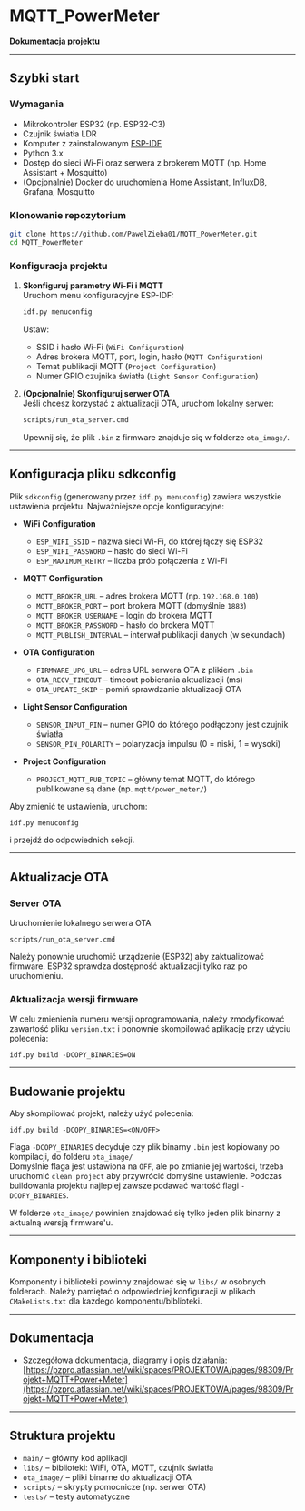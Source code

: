 # MQTT_PowerMeter

[**Dokumentacja projektu**](https://pzpro.atlassian.net/wiki/spaces/PROJEKTOWA/pages/98309/Projekt+MQTT+Power+Meter)

---

## Szybki start

### Wymagania

- Mikrokontroler ESP32 (np. ESP32-C3)
- Czujnik światła LDR
- Komputer z zainstalowanym [ESP-IDF](https://docs.espressif.com/projects/esp-idf/en/latest/esp32/get-started/)
- Python 3.x
- Dostęp do sieci Wi-Fi oraz serwera z brokerem MQTT (np. Home Assistant + Mosquitto)
- (Opcjonalnie) Docker do uruchomienia Home Assistant, InfluxDB, Grafana, Mosquitto

### Klonowanie repozytorium

```sh
git clone https://github.com/PawelZieba01/MQTT_PowerMeter.git
cd MQTT_PowerMeter
```

### Konfiguracja projektu

1. **Skonfiguruj parametry Wi-Fi i MQTT**  
   Uruchom menu konfiguracyjne ESP-IDF:
   ```sh
   idf.py menuconfig
   ```
   Ustaw:
   - SSID i hasło Wi-Fi (`WiFi Configuration`)
   - Adres brokera MQTT, port, login, hasło (`MQTT Configuration`)
   - Temat publikacji MQTT (`Project Configuration`)
   - Numer GPIO czujnika światła (`Light Sensor Configuration`)

2. **(Opcjonalnie) Skonfiguruj serwer OTA**  
   Jeśli chcesz korzystać z aktualizacji OTA, uruchom lokalny serwer:
   ```sh
   scripts/run_ota_server.cmd
   ```
   Upewnij się, że plik `.bin` z firmware znajduje się w folderze `ota_image/`.

---

## Konfiguracja pliku sdkconfig

Plik `sdkconfig` (generowany przez `idf.py menuconfig`) zawiera wszystkie ustawienia projektu. Najważniejsze opcje konfiguracyjne:

- **WiFi Configuration**  
  - `ESP_WIFI_SSID` – nazwa sieci Wi-Fi, do której łączy się ESP32  
  - `ESP_WIFI_PASSWORD` – hasło do sieci Wi-Fi  
  - `ESP_MAXIMUM_RETRY` – liczba prób połączenia z Wi-Fi

- **MQTT Configuration**  
  - `MQTT_BROKER_URL` – adres brokera MQTT (np. `192.168.0.100`)  
  - `MQTT_BROKER_PORT` – port brokera MQTT (domyślnie `1883`)  
  - `MQTT_BROKER_USERNAME` – login do brokera MQTT  
  - `MQTT_BROKER_PASSWORD` – hasło do brokera MQTT  
  - `MQTT_PUBLISH_INTERVAL` – interwał publikacji danych (w sekundach)

- **OTA Configuration**  
  - `FIRMWARE_UPG_URL` – adres URL serwera OTA z plikiem `.bin`  
  - `OTA_RECV_TIMEOUT` – timeout pobierania aktualizacji (ms)  
  - `OTA_UPDATE_SKIP` – pomiń sprawdzanie aktualizacji OTA

- **Light Sensor Configuration**  
  - `SENSOR_INPUT_PIN` – numer GPIO do którego podłączony jest czujnik światła  
  - `SENSOR_PIN_POLARITY` – polaryzacja impulsu (0 = niski, 1 = wysoki)

- **Project Configuration**  
  - `PROJECT_MQTT_PUB_TOPIC` – główny temat MQTT, do którego publikowane są dane (np. `mqtt/power_meter/`)

Aby zmienić te ustawienia, uruchom:
```sh
idf.py menuconfig
```
i przejdź do odpowiednich sekcji.

---

## Aktualizacje OTA

### Server OTA

Uruchomienie lokalnego serwera OTA

`scripts/run_ota_server.cmd`

Należy ponownie uruchomić urządzenie (ESP32) aby zaktualizować firmware. ESP32 sprawdza dostępność aktualizacji tylko raz po uruchomieniu.

### Aktualizacja wersji firmware

W celu zmienienia numeru wersji oprogramowania, należy zmodyfikować zawartość pliku `version.txt` i ponownie skompilować aplikację przy użyciu polecenia:

`idf.py build -DCOPY_BINARIES=ON`

---

## Budowanie projektu

Aby skompilować projekt, należy użyć polecenia:

`idf.py build -DCOPY_BINARIES=<ON/OFF>`

Flaga `-DCOPY_BINARIES` decyduje czy plik binarny `.bin` jest kopiowany po kompilacji, do folderu `ota_image/`  
Domyślnie flaga jest ustawiona na `OFF`, ale po zmianie jej wartości, trzeba uruchomić `clean project` aby przywrócić domyślne ustawienie. Podczas buildowania projektu najlepiej zawsze podawać wartość flagi `-DCOPY_BINARIES`.

W folderze `ota_image/` powinien znajdować się tylko jeden plik binarny z aktualną wersją firmware'u.

---

## Komponenty i biblioteki

Komponenty i biblioteki powinny znajdować się w `libs/` w osobnych folderach. Należy pamiętać o odpowiedniej konfiguracji w plikach `CMakeLists.txt` dla każdego komponentu/biblioteki.

---

## Dokumentacja

- Szczegółowa dokumentacja, diagramy i opis działania:  
  [https://pzpro.atlassian.net/wiki/spaces/PROJEKTOWA/pages/98309/Projekt+MQTT+Power+Meter](https://pzpro.atlassian.net/wiki/spaces/PROJEKTOWA/pages/98309/Projekt+MQTT+Power+Meter)

---

## Struktura projektu

- `main/` – główny kod aplikacji
- `libs/` – biblioteki: WiFi, OTA, MQTT, czujnik światła
- `ota_image/` – pliki binarne do aktualizacji OTA
- `scripts/` – skrypty pomocnicze (np. serwer OTA)
- `tests/` – testy automatyczne

